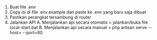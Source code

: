 1. Buat file .env
2. Copy isi di file .env.example dan paste ke .env yang baru saja dibuat
3. Pastikan perangkat tersambung di router
4. Jalankan API
A. Menjalankan api secara otomatis = jalankan/buka file local-start.bat
B. Menjalankan api secara manual = php artisan serve --host= --port=80

